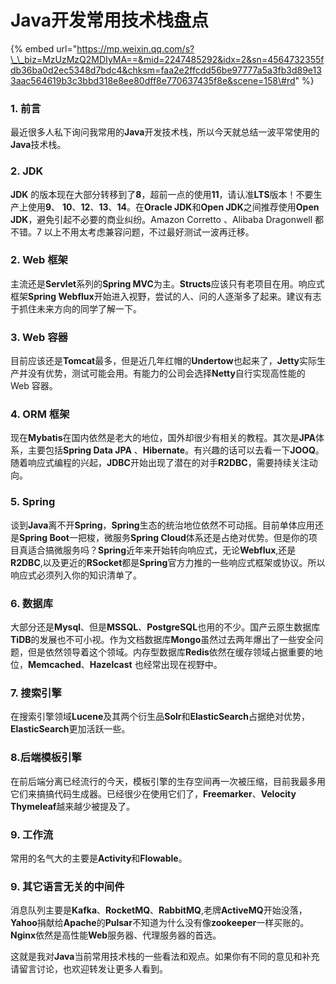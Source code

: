 # Java开发常用技术栈盘点

{% embed url="https://mp.weixin.qq.com/s?\_\_biz=MzUzMzQ2MDIyMA==&mid=2247485292&idx=2&sn=4564732355fdb36ba0d2ec5348d7bdc4&chksm=faa2e2ffcdd56be97777a5a3fb3d89e133aac564619b3c3bbd318e8ee80dff8e770637435f8e&scene=158\#rd" %}



### 1. 前言

最近很多人私下询问我常用的**Java**开发技术栈，所以今天就总结一波平常使用的**Java**技术栈。

### 2. JDK

**JDK** 的版本现在大部分转移到了**8**，超前一点的使用**11**，请认准**LTS**版本！不要生产上使用**9**、 **10**、**12**、**13**、**14**。在**Oracle JDK**和**Open JDK**之间推荐使用**Open JDK**，避免引起不必要的商业纠纷。Amazon Corretto 、Alibaba Dragonwell 都不错。7 以上不用太考虑兼容问题，不过最好测试一波再迁移。

### 2. Web 框架

主流还是**Servlet**系列的**Spring MVC**为主。**Structs**应该只有老项目在用。响应式框架**Spring Webflux**开始进入视野，尝试的人、问的人逐渐多了起来。建议有志于抓住未来方向的同学了解一下。

### 3. Web 容器

目前应该还是**Tomcat**最多，但是近几年红帽的**Undertow**也起来了，**Jetty**实际生产并没有优势，测试可能会用。有能力的公司会选择**Netty**自行实现高性能的 Web 容器。

### 4. ORM 框架

现在**Mybatis**在国内依然是老大的地位，国外却很少有相关的教程。其次是**JPA**体系，主要包括**Spring Data JPA** 、**Hibernate**。有兴趣的话可以去看一下**JOOQ**。随着响应式编程的兴起，**JDBC**开始出现了潜在的对手**R2DBC**，需要持续关注动向。

### 5. Spring

谈到**Java**离不开**Spring**，**Spring**生态的统治地位依然不可动摇。目前单体应用还是**Spring Boot**一把梭，微服务**Spring Cloud**体系还是占绝对优势。但是你的项目真适合搞微服务吗？**Spring**近年来开始转向响应式，无论**Webflux**,还是**R2DBC**,以及更近的**RSocket**都是**Spring**官方力推的一些响应式框架或协议。所以响应式必须列入你的知识清单了。

### 6. 数据库

大部分还是**Mysql**、但是**MSSQL**、**PostgreSQL**也用的不少。国产云原生数据库**TiDB**的发展也不可小视。作为文档数据库**Mongo**虽然过去两年爆出了一些安全问题，但是依然领导着这个领域。内存型数据库**Redis**依然在缓存领域占据重要的地位，**Memcached**、**Hazelcast** 也经常出现在视野中。

### 7. 搜索引擎

在搜索引擎领域**Lucene**及其两个衍生品**Solr**和**ElasticSearch**占据绝对优势，**ElasticSearch**更加活跃一些。

### 8.后端模板引擎

在前后端分离已经流行的今天，模板引擎的生存空间再一次被压缩，目前我最多用它们来搞搞代码生成器。已经很少在使用它们了，**Freemarker**、**Velocity** **Thymeleaf**越来越少被提及了。

### 9. 工作流

常用的名气大的主要是**Activity**和**Flowable**。

### 9. 其它语言无关的中间件

消息队列主要是**Kafka**、**RocketMQ**、**RabbitMQ**,老牌**ActiveMQ**开始没落，**Yahoo**捐献给**Apache**的**Pulsar**不知道为什么没有像**zookeeper**一样买账的。**Nginx**依然是高性能**Web**服务器、代理服务器的首选。

这就是我对**Java**当前常用技术栈的一些看法和观点。如果你有不同的意见和补充请留言讨论，也欢迎转发让更多人看到。

